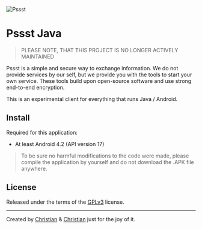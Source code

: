 ![Pssst](http://www.gravatar.org/avatar/2aae9030772d5b59240388522f91468f?s=96)

Pssst Java
==========
> PLEASE NOTE, THAT THIS PROJECT IS NO LONGER ACTIVELY MAINTAINED

Pssst is a simple and secure way to exchange information. We do not provide
services by our self, but we provide you with the tools to start your own
service. These tools build upon open-source software and use strong end-to-end
encryption.

This is an experimental client for everything that runs Java / Android.

Install
-------
Required for this application:

* At least Android 4.2 (API version 17)

> To be sure no harmful modifications to the code were made, please compile
> the application by yourself and do not download the .APK file anywhere.

License
-------
Released under the terms of the [GPLv3](LICENSE) license.

----------
Created by
[Christian](https://github.com/7-bit) & [Christian](https://github.com/cuhsat)
just for the joy of it.
